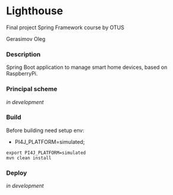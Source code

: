 # Lighthouse
Final project Spring Framework course by OTUS

Gerasimov Oleg

### Description
Spring Boot application to manage smart home devices, based on RaspberryPi.

### Principal scheme
_in development_

### Build
Before building need setup env:
* PI4J_PLATFORM=simulated;
```
export PI4J_PLATFORM=simulated
mvn clean install
```

### Deploy
_in development_
